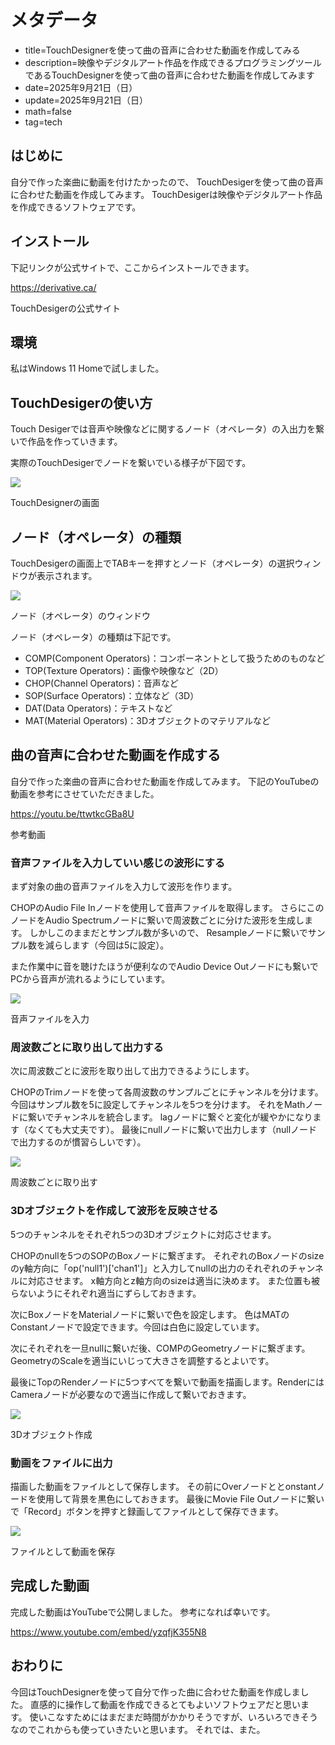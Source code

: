 # メタデータ
- title=TouchDesignerを使って曲の音声に合わせた動画を作成してみる
- description=映像やデジタルアート作品を作成できるプログラミングツールであるTouchDesignerを使って曲の音声に合わせた動画を作成してみます
- date=2025年9月21日（日）
- update=2025年9月21日（日）
- math=false
- tag=tech

## はじめに

自分で作った楽曲に動画を付けたかったので、
TouchDesigerを使って曲の音声に合わせた動画を作成してみます。
TouchDesigerは映像やデジタルアート作品を作成できるソフトウェアです。

## インストール

下記リンクが公式サイトで、ここからインストールできます。

https://derivative.ca/

TouchDesigerの公式サイト

## 環境

私はWindows 11 Homeで試しました。

## TouchDesigerの使い方

Touch Desigerでは音声や映像などに関するノード（オペレータ）の入出力を繋いで作品を作っていきます。

実際のTouchDesigerでノードを繋いでいる様子が下図です。

![](../../images/2025/20250921_01.png)

TouchDesignerの画面

## ノード（オペレータ）の種類

TouchDesigerの画面上でTABキーを押すとノード（オペレータ）の選択ウィンドウが表示されます。

![](../../images/2025/20250921_02.png)

ノード（オペレータ）のウィンドウ

ノード（オペレータ）の種類は下記です。

- COMP(Component Operators)：コンポーネントとして扱うためのものなど
- TOP(Texture Operators)：画像や映像など（2D）
- CHOP(Channel Operators)：音声など
- SOP(Surface Operators)：立体など（3D）
- DAT(Data Operators)：テキストなど
- MAT(Material Operators)：3Dオブジェクトのマテリアルなど

## 曲の音声に合わせた動画を作成する

自分で作った楽曲の音声に合わせた動画を作成してみます。
下記のYouTubeの動画を参考にさせていただきました。

https://youtu.be/ttwtkcGBa8U

参考動画

### 音声ファイルを入力していい感じの波形にする

まず対象の曲の音声ファイルを入力して波形を作ります。

CHOPのAudio File Inノードを使用して音声ファイルを取得します。
さらにこのノードをAudio Spectrumノードに繋いで周波数ごとに分けた波形を生成します。
しかしこのままだとサンプル数が多いので、
Resampleノードに繋いでサンプル数を減らします（今回は5に設定）。

また作業中に音を聴けたほうが便利なのでAudio Device Outノードにも繋いでPCから音声が流れるようにしています。

![](../../images/2025/20250921_03.png)

音声ファイルを入力

### 周波数ごとに取り出して出力する

次に周波数ごとに波形を取り出して出力できるようにします。

CHOPのTrimノードを使って各周波数のサンプルごとにチャンネルを分けます。
今回はサンプル数を5に設定してチャンネルを5つを分けます。
それをMathノードに繋いでチャンネルを統合します。
lagノードに繋ぐと変化が緩やかになります（なくても大丈夫です）。
最後にnullノードに繋いで出力します（nullノードで出力するのが慣習らしいです）。

![](../../images/2025/20250921_04.png)

周波数ごとに取り出す

### 3Dオブジェクトを作成して波形を反映させる

5つのチャンネルをそれぞれ5つの3Dオブジェクトに対応させます。

CHOPのnullを5つのSOPのBoxノードに繋ぎます。
それぞれのBoxノードのsizeのy軸方向に「op('null1')['chan1']」と入力してnullの出力のそれぞれのチャンネルに対応させます。
x軸方向とz軸方向のsizeは適当に決めます。
また位置も被らないようにそれぞれ適当にずらしておきます。

次にBoxノードをMaterialノードに繋いで色を設定します。
色はMATのConstantノードで設定できます。今回は白色に設定しています。

次にそれぞれを一旦nullに繋いだ後、COMPのGeometryノードに繋ぎます。GeometryのScaleを適当にいじって大きさを調整するとよいです。

最後にTopのRenderノードに5つすべてを繋いで動画を描画します。RenderにはCameraノードが必要なので適当に作成して繋いでおきます。

![](../../images/2025/20250921_05.png)

3Dオブジェクト作成

### 動画をファイルに出力

描画した動画をファイルとして保存します。
その前にOverノードととonstantノードを使用して背景を黒色にしておきます。
最後にMovie File Outノードに繋いで「Record」ボタンを押すと録画してファイルとして保存できます。

![](../../images/2025/20250921_06.png)

ファイルとして動画を保存

## 完成した動画

完成した動画はYouTubeで公開しました。
参考になれば幸いです。

https://www.youtube.com/embed/yzqfjK355N8

## おわりに

今回はTouchDesignerを使って自分で作った曲に合わせた動画を作成しました。
直感的に操作して動画を作成できるとてもよいソフトウェアだと思います。
使いこなすためにはまだまだ時間がかかりそうですが、いろいろできそうなのでこれからも使っていきたいと思います。
それでは、また。